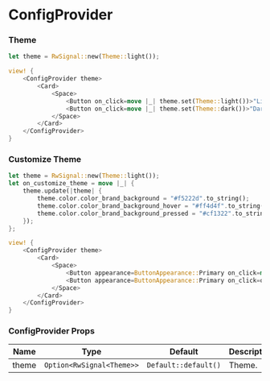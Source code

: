 # ConfigProvider

### Theme

```rust demo
let theme = RwSignal::new(Theme::light());

view! {
    <ConfigProvider theme>
        <Card>
            <Space>
                <Button on_click=move |_| theme.set(Theme::light())>"Light"</Button>
                <Button on_click=move |_| theme.set(Theme::dark())>"Dark"</Button>
            </Space>
        </Card>
    </ConfigProvider>
}
```

### Customize Theme

```rust demo
let theme = RwSignal::new(Theme::light());
let on_customize_theme = move |_| {
    theme.update(|theme| {
        theme.color.color_brand_background = "#f5222d".to_string();
        theme.color.color_brand_background_hover = "#ff4d4f".to_string();
        theme.color.color_brand_background_pressed = "#cf1322".to_string();
    });
};

view! {
    <ConfigProvider theme>
        <Card>
            <Space>
                <Button appearance=ButtonAppearance::Primary on_click=move |_| theme.set(Theme::light())>"Light"</Button>
                <Button appearance=ButtonAppearance::Primary on_click=on_customize_theme>"Customize Theme"</Button>
            </Space>
        </Card>
    </ConfigProvider>
}
```

### ConfigProvider Props

| Name  | Type                      | Default              | Description |
| ----- | ------------------------- | -------------------- | ----------- |
| theme | `Option<RwSignal<Theme>>` | `Default::default()` | Theme.      |
